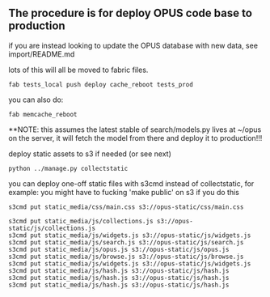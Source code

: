 ## The procedure is for deploy OPUS code base to production

if you are instead looking to update the OPUS database with new data, see import/README.md

lots of this will all be moved to fabric files.

    fab tests_local push deploy cache_reboot tests_prod

you can also do:

    fab memcache_reboot

 **NOTE: this assumes the latest stable of search/models.py lives at ~/opus on the server, it will fetch the model from there and deploy it to production!!!

deploy static assets to s3 if needed (or see next)

    python ../manage.py collectstatic

you can deploy one-off static files with s3cmd instead of collectstatic, for example:
you might have to fucking 'make public' on s3 if you do this

    s3cmd put static_media/css/main.css s3://opus-static/css/main.css

    s3cmd put static_media/js/collections.js s3://opus-static/js/collections.js
    s3cmd put static_media/js/widgets.js s3://opus-static/js/widgets.js
    s3cmd put static_media/js/search.js s3://opus-static/js/search.js
    s3cmd put static_media/js/opus.js s3://opus-static/js/opus.js
    s3cmd put static_media/js/browse.js s3://opus-static/js/browse.js
    s3cmd put static_media/js/widgets.js s3://opus-static/js/widgets.js
    s3cmd put static_media/js/hash.js s3://opus-static/js/hash.js
    s3cmd put static_media/js/hash.js s3://opus-static/js/hash.js
    s3cmd put static_media/js/hash.js s3://opus-static/js/hash.js



